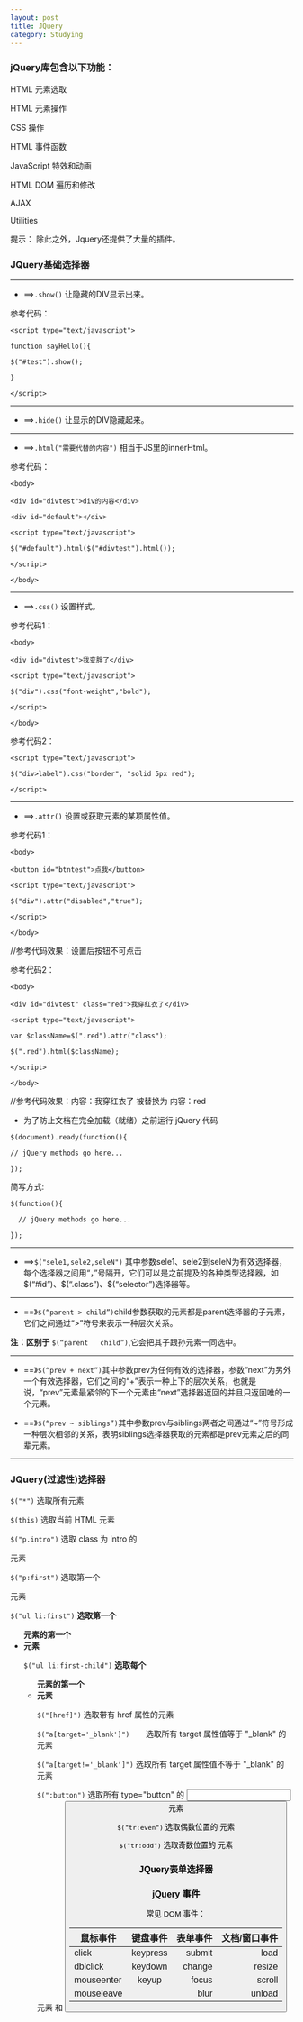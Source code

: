 ```yaml
---
layout: post
title: JQuery
category: Studying
---
```


### jQuery库包含以下功能：

HTML 元素选取

HTML 元素操作

CSS 操作

HTML 事件函数

JavaScript 特效和动画

HTML DOM 遍历和修改

AJAX

Utilities

提示： 除此之外，Jquery还提供了大量的插件。

### JQuery基础选择器

---

+ ==>`.show()` 让隐藏的DIV显示出来。

参考代码：

`<script type="text/javascript">`
            
`function sayHello(){`

`$("#test").show();`

`}`

`</script>`

---

+ ==>`.hide()` 让显示的DIV隐藏起来。

---

+ ==>`.html("需要代替的内容")` 相当于JS里的innerHtml。

参考代码：

`<body>`
        
`<div id="divtest">div的内容</div>`

`<div id="default"></div>`

`<script type="text/javascript">`

`$("#default").html($("#divtest").html());`

`</script>`

`</body>`

---

+ ==>`.css()` 设置样式。

参考代码1：

`<body>`

`<div id="divtest">我变胖了</div>`

`<script type="text/javascript">`

`$("div").css("font-weight","bold");`

`</script>`

`</body>`

参考代码2：

`<script type="text/javascript">`

`$("div>label").css("border", "solid 5px red");`

`</script>`

---

+ ==>`.attr()` 设置或获取元素的某项属性值。

参考代码1：

`<body>`

`<button id="btntest">点我</button>`
        
`<script type="text/javascript">`

`$("div").attr("disabled","true");`
        
`</script>`

`</body>`

//参考代码效果：设置后按钮不可点击

参考代码2：

`<body>`

`<div id="divtest" class="red">我穿红衣了</div>`
        
`<script type="text/javascript">`

`var $className=$(".red").attr("class");`

`$(".red").html($className);`
        
`</script>`

`</body>`

//参考代码效果：内容：我穿红衣了 被替换为 内容：red

+ 为了防止文档在完全加载（就绪）之前运行 jQuery 代码

`$(document).ready(function(){`

   `// jQuery methods go here...`

`});`

简写方式:

`$(function(){`

 `  // jQuery methods go here...`

`});`

---

+ ==>`$("sele1,sele2,seleN")` 其中参数sele1、sele2到seleN为有效选择器，每个选择器之间用“，”号隔开，它们可以是之前提及的各种类型选择器，如$(“#id”)、$(“.class”)、$(“selector”)选择器等。

---

+ ==》`$(“parent > child”)`child参数获取的元素都是parent选择器的子元素，它们之间通过“>”符号来表示一种层次关系。

**注：区别于** `$(“parent   child”)`,它会把其子跟孙元素一同选中。

---

+ ==》`$(“prev + next”)`其中参数prev为任何有效的选择器，参数“next”为另外一个有效选择器，它们之间的“+”表示一种上下的层次关系，也就是说，“prev”元素最紧邻的下一个元素由“next”选择器返回的并且只返回唯的一个元素。

+ ==》`$(“prev ~ siblings”)`其中参数prev与siblings两者之间通过“~”符号形成一种层次相邻的关系，表明siblings选择器获取的元素都是prev元素之后的同辈元素。

---

### JQuery(过滤性)选择器

`$("*")`	选取所有元素

`$(this)`	选取当前 HTML 元素	

`$("p.intro")`	选取 class 为 intro 的 <p> 元素	

`$("p:first")`	选取第一个 <p> 元素	

`$("ul li:first")`	**选取第一个 <ul> 元素的第一个 <li> 元素**

`$("ul li:first-child")`	**选取每个 <ul> 元素的第一个 <li> 元素**

`$("[href]")`	选取带有 href 属性的元素	

`$("a[target='_blank']")	`选取所有 target 属性值等于 "_blank" 的 <a> 元素	

`$("a[target!='_blank']")`	选取所有 target 属性值不等于 "_blank" 的 <a> 元素
	
`$(":button")`	选取所有 type="button" 的 <input> 元素 和 <button> 元素	

`$("tr:even")`	选取偶数位置的 <tr> 元素

`$("tr:odd")`	选取奇数位置的 <tr> 元素

### JQuery表单选择器

### jQuery 事件

常见 DOM 事件：

| 鼠标事件       | 键盘事件      | 表单事件  |文档/窗口事件|
| ------------- |:-------------:| ---------:|-----------:|
| click     | keypress | submit |load|
| dblclick      | keydown      |  change |resize|
| mouseenter | keyup      |    focus |scroll|
|mouseleave||blur|unload|



